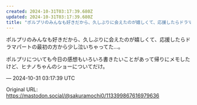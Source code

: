 ```yaml
---
created: 2024-10-31T03:17:39.680Z
updated: 2024-10-31T03:17:39.680Z
title: "ポルプリのみんなも好きだから、久しぶりに会えたのが嬉しくて、応援したらドラマパートの最初の方から少し泣いちゃってた…。ポルプリについても今日の感想もいろいろ書き[...]"
---
```


<p>ポルプリのみんなも好きだから、久しぶりに会えたのが嬉しくて、応援したらドラマパートの最初の方から少し泣いちゃってた…。</p><p>ポルプリについても今日の感想もいろいろ書きたいことがあって帰りにメモしたけど、ヒナノちゃんのショーについてだけ。</p>

&mdash; 2024-10-31 03:17:39 UTC

Original URL: https://mastodon.social/@sakuramochi0/113399867616979636
